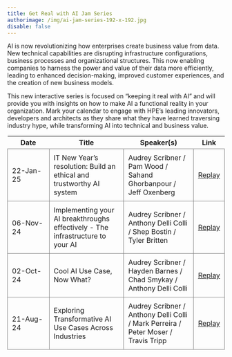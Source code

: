 ```yaml
---
title: Get Real with AI Jam Series
authorimage: /img/ai-jam-series-192-x-192.jpg
disable: false
---
```

AI is now revolutionizing how enterprises create business value from data. New technical capabilities are disrupting infrastructure configurations, business processes and organizational structures. This now enabling companies to harness the power and value of their data more efficiently, leading to enhanced decision-making, improved customer experiences, and the creation of new business models.

This new interactive series is focused on “keeping it real with AI” and will provide you with insights on how to make AI a functional reality in your organization. Mark your calendar to engage with HPE’s leading innovators, developers and architects as they share what they have learned traversing industry hype, while transforming AI into technical and business value.  

<style>
table {
    display: block;
    width: 100%;
    width: max-content;
    max-width: 100%;
    overflow: auto;
     -webkit-box-shadow: none;
    -moz-box-shadow: none;
    box-shadow: none;
}
td {
   -webkit-box-shadow: none;
    -moz-box-shadow: none;
    box-shadow: none;
    border:1px solid grey;
    text-align: left !important;
    padding: 10px !important;
}
thead tr:first-child td {
  -webkit-box-shadow: none;
  -moz-box-shadow: none;
  box-shadow: none;
  border:1px solid grey;
  text-align: center !important;
  padding: 20px !important;
  font-weight: bold !important;
}
</style>

| &nbsp;&nbsp;&nbsp;&nbsp;&nbsp;Date&nbsp;&nbsp;&nbsp;&nbsp;&nbsp; | Title                                                                          | Speaker(s)                                                                         | Link                                                                                                  |
| ---------------------------------------------------------------- | ------------------------------------------------------------------------------ | ---------------------------------------------------------------------------------- | ----------------------------------------------------------------------------------------------------- |
| 22-Jan-25                                                        | IT New Year’s resolution: Build an ethical and trustworthy AI system           | Audrey Scribner / Pam Wood / Sahand Ghorbanpour / Jeff Oxenberg                    | [Replay](https://www.youtube.com/watch?v=S9SfJIUgIx4&list=PLtS6YX0YOX4f5TyRI7jUdjm7D9H4laNlF&index=1) |
| 06-Nov-24                                                        | Implementing your AI breakthroughs effectively - The infrastructure to your AI | Audrey Scribner / Anthony Delli Colli / Shep Bostin / Tyler Britten                | [Replay](https://www.youtube.com/watch?v=7pGOYlA5eyI&list=PLtS6YX0YOX4f5TyRI7jUdjm7D9H4laNlF)         |
| 02-Oct-24                                                        | Cool AI Use Case, Now What?                                                    | Audrey Scribner / Hayden Barnes / Chad Smykay / Anthony Delli Colli                | [Replay](https://www.youtube.com/watch?v=gxpcBISePhE&list=PLtS6YX0YOX4f5TyRI7jUdjm7D9H4laNlF)         |
| 21-Aug-24                                                        | Exploring Transformative AI Use Cases Across Industries                        | Audrey Scribner / Anthony Delli Colli / Mark Perreira / Peter Moser / Travis Tripp | [Replay](https://www.youtube.com/watch?v=XEJqcdWj790&list=PLtS6YX0YOX4f5TyRI7jUdjm7D9H4laNlF)         |